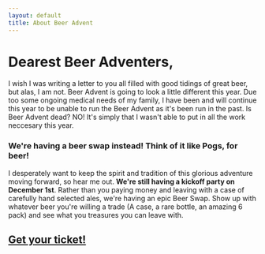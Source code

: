 ```yaml
---
layout: default
title: About Beer Advent
---
```

# Dearest Beer Adventers,

I wish I was writing a letter to you all filled with good tidings of great beer, but alas, I am not. Beer Advent is going to look a little different this year. Due too some ongoing medical needs of my family, I have been and will continue this year to be unable to run the Beer Advent as it's been run in the past. Is Beer Advent dead? NO! It's simply that I wasn't able to put in all the work neccesary this year.

### We're having a beer swap instead! Think of it like Pogs, for beer!

I desperately want to keep the spirit and tradition of this glorious adventure moving forward, so hear me out. **We're still having a kickoff party on December 1st**. Rather than you paying money and leaving with a case of carefully hand selected ales, we're having an epic Beer Swap. Show up with whatever beer you're willing a trade (A case, a rare bottle, an amazing 6 pack) and see what you treasures you can leave with.

## [Get your ticket!](http://beeradvent.ticketleap.com/beerswap/)
